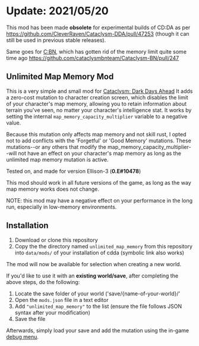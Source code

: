# Update: 2021/05/20
This mod has been made **obsolete** for experimental builds of CD:DA as per https://github.com/CleverRaven/Cataclysm-DDA/pull/47253 
(though it can still be used in previous stable releases).

Same goes for [C:BN](https://github.com/cataclysmbnteam/Cataclysm-BN), which has gotten
rid of the memory limit quite some time ago https://github.com/cataclysmbnteam/Cataclysm-BN/pull/247


## Unlimited Map Memory Mod
This is a very simple and small mod for [Cataclysm: Dark Days Ahead](https://github.com/CleverRaven/Cataclysm-DDA/) 
It adds a zero-cost mutation to character creation screen, which disables the limit of your character's map memory,
allowing you to retain information about terrain you've seen, no matter your character's intelligence stat. It works 
by setting the internal `map_memory_capacity_multiplier` variable to a negative value. 

Because this mutation only affects map memory and not skill rust, I opted not to add conflicts with the 'Forgetful'
or 'Good Memory' mutations. These mutations--or any others that modify the map_memory_capacity_multiplier--will not
have an effect on your character's map memory as long as the unlimited map memory mutation is active.

Tested on, and made for version Ellison-3 (**0.E#10478**)

This mod should work in all future versions of the game, as long as the way map memory works does not change.

NOTE: this mod may have a negative effect on your performance in the long run, especially in low-memory environments.

## Installation
1. Download or clone this repository
1. Copy the the directory named `unlimited_map_memory` from this repository into `data/mods/` of your installation of cdda (symbolic link also works)

The mod will now be available for selection when creating a new world.

If you'd like to use it with an **existing world/save**, after completing the above steps, do the following:
1. Locate the save folder of your world ('save/{name-of-your-world}/'
1. Open the `mods.json` file in a text editor
1. Add `"unlimited_map_memory"` to the list (ensure the file follows JSON syntax after your modification)
1. Save the file

Afterwards, simply load your save and add the mutation using the in-game [debug menu](http://cddawiki.chezzo.com/cdda_wiki/index.php?title=Debug_Menu).
